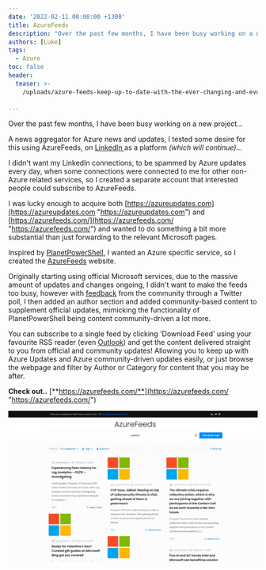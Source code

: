 ```yaml
---
date: '2022-02-11 00:00:00 +1300'
title: AzureFeeds
description: "Over the past few months, I have been busy working on a new project..."
authors: [Luke]
tags:
  - Azure
toc: false
header:
  teaser: >-
    /uploads/azure-feeds-keep-up-to-date-with-the-ever-changing-and-evolving-microsoft-azur.png

---
```

Over the past few months, I have been busy working on a new project...

A news aggregator for Azure news and updates, I tested some desire for this using AzureFeeds, on [LinkedIn ](https://www.linkedin.com/in/azure-feeds-709457212/recent-activity/ "Azure Feeds - Linkedin") as a platform _(which will continue)..._

I didn't want my LinkedIn connections, to be spammed by Azure updates every day, when some connections were connected to me for other non-Azure related services, so I created a separate account that interested people could subscribe to AzureFeeds.

I was lucky enough to acquire both [https://azureupdates.com](https://azureupdates.com "https://azureupdates.com") and [https://azurefeeds.com/](https://azurefeeds.com/ "https://azurefeeds.com/") and wanted to do something a bit more substantial than just forwarding to the relevant Microsoft pages.

Inspired by [PlanetPowerShell](https://www.planetpowershell.com/ "Planet PowerShell"), I wanted an Azure specific service, so I created the [AzureFeeds](https://azurefeeds.com/ "Azure Feeds") website.

Originally starting using official Microsoft services, due to the massive amount of updates and changes ongoing, I didn't want to make the feeds too busy, however with [feedback](https://twitter.com/lukemurraynz/status/1491139604879388673 "Twitter - Community or nah?") from the community through a Twitter poll, I then added an author section and added community-based content to supplement official updates, mimicking the functionality of PlanetPowerShell being content community-driven a lot more.

You can subscribe to a single feed by clicking 'Download Feed' using your favourite RSS reader (even [Outlook](https://support.microsoft.com/en-us/office/what-are-rss-feeds-e8aaebc3-a0a7-40cd-9e10-88f9c1e74b97 " What are RSS feeds?")) and get the content delivered straight to you from official and community updates! Allowing you to keep up with Azure Updates and Azure community-driven updates easily, or just browse the webpage and filter by Author or Category for content that you may be after.

**Check out..** [**https://azurefeeds.com/**](https://azurefeeds.com/ "https://azurefeeds.com/")

[![Azure Feeds](/uploads/azure-feeds-keep-up-to-date-with-the-ever-changing-and-evolving-microsoft-azur.png "Azure Feeds")](https://azurefeeds.com/ "https://azurefeeds.com/")
